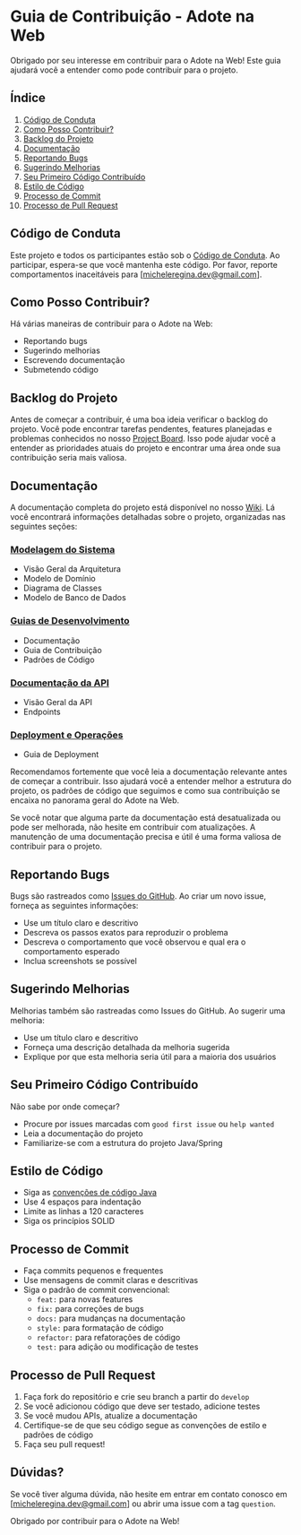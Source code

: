 # Guia de Contribuição - Adote na Web

Obrigado por seu interesse em contribuir para o Adote na Web! Este guia ajudará você a entender como pode contribuir para o projeto.

## Índice

1. [Código de Conduta](#código-de-conduta)
2. [Como Posso Contribuir?](#como-posso-contribuir)
3. [Backlog do Projeto](#backlog-do-projeto)
4. [Documentação](#documentação)
5. [Reportando Bugs](#reportando-bugs)
6. [Sugerindo Melhorias](#sugerindo-melhorias)
7. [Seu Primeiro Código Contribuído](#seu-primeiro-código-contribuído)
8. [Estilo de Código](#estilo-de-código)
9. [Processo de Commit](#processo-de-commit)
10. [Processo de Pull Request](#processo-de-pull-request)

## Código de Conduta

Este projeto e todos os participantes estão sob o [Código de Conduta](CODE_OF_CONDUCT.md). Ao participar, espera-se que você mantenha este código. Por favor, reporte comportamentos inaceitáveis para [micheleregina.dev@gmail.com].

## Como Posso Contribuir?

Há várias maneiras de contribuir para o Adote na Web:

- Reportando bugs
- Sugerindo melhorias
- Escrevendo documentação
- Submetendo código

## Backlog do Projeto

Antes de começar a contribuir, é uma boa ideia verificar o backlog do projeto. Você pode encontrar tarefas pendentes, features planejadas e problemas conhecidos no nosso [Project Board](https://github.com/users/michelereginabora/projects/12). Isso pode ajudar você a entender as prioridades atuais do projeto e encontrar uma área onde sua contribuição seria mais valiosa.

## Documentação

A documentação completa do projeto está disponível no nosso [Wiki](https://github.com/michelereginabora/adote-na-web-backend/wiki). Lá você encontrará informações detalhadas sobre o projeto, organizadas nas seguintes seções:

### [Modelagem do Sistema](https://github.com/michelereginabora/adote-na-web-backend/wiki#modelagem-do-sistema)
- Visão Geral da Arquitetura
- Modelo de Domínio
- Diagrama de Classes
- Modelo de Banco de Dados

### [Guias de Desenvolvimento](https://github.com/michelereginabora/adote-na-web-backend/wiki#guias-de-desenvolvimento)
- Documentação
- Guia de Contribuição
- Padrões de Código

### [Documentação da API](https://github.com/michelereginabora/adote-na-web-backend/wiki#documenta%C3%A7%C3%A3o-da-api)
- Visão Geral da API
- Endpoints

### [Deployment e Operações](https://github.com/michelereginabora/adote-na-web-backend/wiki#deployment-e-opera%C3%A7%C3%B5es)
- Guia de Deployment

Recomendamos fortemente que você leia a documentação relevante antes de começar a contribuir. Isso ajudará você a entender melhor a estrutura do projeto, os padrões de código que seguimos e como sua contribuição se encaixa no panorama geral do Adote na Web.

Se você notar que alguma parte da documentação está desatualizada ou pode ser melhorada, não hesite em contribuir com atualizações. A manutenção de uma documentação precisa e útil é uma forma valiosa de contribuir para o projeto.

## Reportando Bugs

Bugs são rastreados como [Issues do GitHub](https://github.com/michelereginabora/adote-na-web-backend/issues). Ao criar um novo issue, forneça as seguintes informações:

- Use um título claro e descritivo
- Descreva os passos exatos para reproduzir o problema
- Descreva o comportamento que você observou e qual era o comportamento esperado
- Inclua screenshots se possível

## Sugerindo Melhorias

Melhorias também são rastreadas como Issues do GitHub. Ao sugerir uma melhoria:

- Use um título claro e descritivo
- Forneça uma descrição detalhada da melhoria sugerida
- Explique por que esta melhoria seria útil para a maioria dos usuários

## Seu Primeiro Código Contribuído

Não sabe por onde começar?

- Procure por issues marcadas com `good first issue` ou `help wanted`
- Leia a documentação do projeto
- Familiarize-se com a estrutura do projeto Java/Spring

## Estilo de Código

- Siga as [convenções de código Java](https://www.oracle.com/java/technologies/javase/codeconventions-contents.html)
- Use 4 espaços para indentação
- Limite as linhas a 120 caracteres
- Siga os princípios SOLID

## Processo de Commit

- Faça commits pequenos e frequentes
- Use mensagens de commit claras e descritivas
- Siga o padrão de commit convencional:
    - `feat:` para novas features
    - `fix:` para correções de bugs
    - `docs:` para mudanças na documentação
    - `style:` para formatação de código
    - `refactor:` para refatorações de código
    - `test:` para adição ou modificação de testes


## Processo de Pull Request

1. Faça fork do repositório e crie seu branch a partir do `develop`
2. Se você adicionou código que deve ser testado, adicione testes
3. Se você mudou APIs, atualize a documentação
4. Certifique-se de que seu código segue as convenções de estilo e padrões de código
5. Faça seu pull request!

## Dúvidas?

Se você tiver alguma dúvida, não hesite em entrar em contato conosco em [micheleregina.dev@gmail.com] ou abrir uma issue com a tag `question`.

Obrigado por contribuir para o Adote na Web!